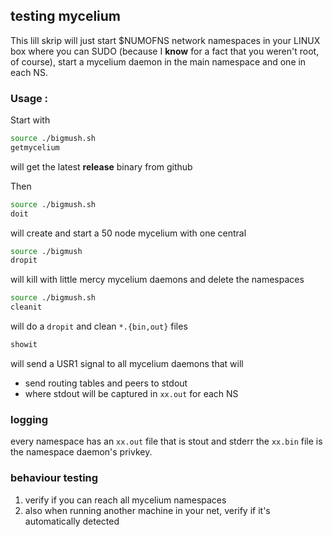 ## testing mycelium
This lill skrip will just start $NUMOFNS network namespaces in your LINUX box where you can SUDO (because I __know__ for a fact that you weren't root, of course), start a mycelium daemon in the main namespace and one in each NS.

### Usage :

Start with 
```bash
source ./bigmush.sh
getmycelium
```
will get the latest __release__ binary from github

Then
```bash
source ./bigmush.sh
doit
```

will create and start a 50 node mycelium with one central

```bash
source ./bigmush
dropit
```
will kill with little mercy mycelium daemons and delete the namespaces


```bash
source ./bigmush.sh
cleanit
```
will do a `dropit` and clean `*.{bin,out}` files

```bash
showit
```

will send a USR1 signal to all mycelium daemons that will
  - send routing tables and peers to stdout
  - where stdout will be captured in `xx.out` for each NS

### logging
every namespace has an `xx.out` file that is stout and stderr
the `xx.bin` file is the namespace daemon's privkey.

### behaviour testing

1) verify if you can reach all mycelium namespaces
2) also when running another machine in your net, verify if it's automatically detected
